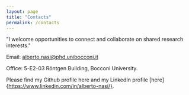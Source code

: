 ```yaml
---
layout: page
title: "Contacts"
permalink: /contacts
---
```


<link rel="stylesheet" href="/assets/css/override.css">

"I welcome opportunities to connect and collaborate on shared research interests."

Email: alberto.nasi@phd.unibocconi.it

Office: 5-E2-03 Röntgen Building, Bocconi University.

Please find my Github profile here and my LinkedIn profile [here]{https://www.linkedin.com/in/alberto-nasi/}.
